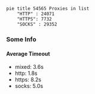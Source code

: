 
```mermaid
pie title 54565 Proxies in list
    "HTTP" : 24071
    "HTTPS": 7732
    "SOCKS" : 29352
```

### Some Info
#### Average Timeout

- mixed: 3.6s
- http: 1.8s
- https: 8.2s
- socks: 5.0s